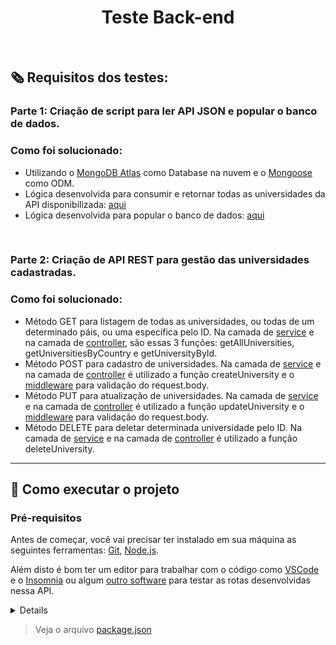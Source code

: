 <h1 align="center">Teste Back-end</h1>
<br/>

## 🗞️ Requisitos dos testes:

### Parte 1: Criação de script para ler API JSON e popular o banco de dados.
### Como foi solucionado:
- Utilizando o [MongoDB Atlas](https://www.mongodb.com/atlas/database) como Database na nuvem e o [Mongoose](https://mongoosejs.com/) como ODM.
- Lógica desenvolvida para consumir e retornar todas as universidades da API disponibilizada: [aqui](https://github.com/kauamaximino/challenge-bis2bis/blob/main/src/utils/api/getAllUniversitiesInAPI.js)
- Lógica desenvolvida para popular o banco de dados: [aqui](https://github.com/kauamaximino/challenge-bis2bis/blob/main/src/services/insert.service.js) 
<br/>

### Parte 2: Criação de API REST para gestão das universidades cadastradas.
### Como foi solucionado:
- Método GET para listagem de todas as universidades, ou todas de um determinado páis, ou uma específica pelo ID. Na camada de [service](https://github.com/kauamaximino/challenge-bis2bis/blob/main/src/services/universities.service.js) e na camada de [controller](https://github.com/kauamaximino/challenge-bis2bis/blob/main/src/controllers/universities.controller.js), são essas 3 funções: getAllUniversities,  getUniversitiesByCountry e getUniversityById.
- Método POST para cadastro de universidades. Na camada de [service](https://github.com/kauamaximino/challenge-bis2bis/blob/main/src/services/universities.service.js) e na camada de [controller](https://github.com/kauamaximino/challenge-bis2bis/blob/main/src/controllers/universities.controller.js) é utilizado a função createUniversity e o [middleware](https://github.com/kauamaximino/challenge-bis2bis/blob/main/src/middlewares/checkBodyForPost.js) para validação do request.body.
- Método PUT para atualização de universidades. Na camada de [service](https://github.com/kauamaximino/challenge-bis2bis/blob/main/src/services/universities.service.js) e na camada de [controller](https://github.com/kauamaximino/challenge-bis2bis/blob/main/src/controllers/universities.controller.js) é utilizado a função updateUniversity e o [middleware](https://github.com/kauamaximino/challenge-bis2bis/blob/main/src/middlewares/checkBodyForPut.js) para validação do request.body.
- Método DELETE para deletar determinada universidade pelo ID. Na camada de [service](https://github.com/kauamaximino/challenge-bis2bis/blob/main/src/services/universities.service.js) e na camada de [controller](https://github.com/kauamaximino/challenge-bis2bis/blob/main/src/controllers/universities.controller.js) é utilizado a função deleteUniversity.
---
## 🚀 Como executar o projeto

### Pré-requisitos

Antes de começar, você vai precisar ter instalado em sua máquina as seguintes ferramentas:
[Git](https://git-scm.com), [Node.js](https://nodejs.org/en/). 

Além disto é bom ter um editor para trabalhar com o código como [VSCode](https://code.visualstudio.com/) e o [Insomnia](https://insomnia.rest/) ou algum [outro software](https://www.postman.com/) para testar as rotas desenvolvidas nessa API.
<details>

```bash

# Clone este repositório
git clone git@github.com:kauamaximino/challenge-bis2bis.git

# Acesse a pasta do projeto no terminal/cmd
cd challenge-bis2bis

# Instale as dependências
npm install

# Execute a aplicação em modo de desenvolvimento
npm start

# O servidor inciará na porta:3030 - acesse http://localhost:3030  

```
</details>


> Veja o arquivo  [package.json](https://github.com/kauamaximino/talker-manager/blob/main/package.json)
